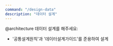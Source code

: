 ```yaml
---
command: "/design-data"
description: "데이터 설계"
---
```


@architecture
데이터 설계를 해주세요:
- '공통설계원칙'과 '데이터설계가이드'를 준용하여 설계